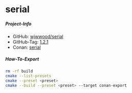 # serial

##### Project-Info

- GitHub: [wjwwood/serial](https://github.com/wjwwood/serial)
- GitHub-Tag: [1.2.1](https://github.com/wjwwood/serial/releases/tag/1.2.1)
- Conan: [serial](https://conan.io/center/recipes/serial)

##### How-To-Export

```bash
rm -rf build
cmake --list-presets
cmake --preset <preset>
cmake --build --preset <preset> --target conan-export
```
